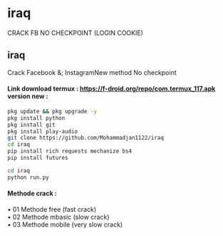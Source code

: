 # iraq
CRACK  FB NO CHECKPOINT  (LOGIN COOKIE)  
## iraq 
Crack Facebook &; InstagramNew method No checkpoint 
#### Link download termux : https://f-droid.org/repo/com.termux_117.apk   version new :
````bash
pkg update && pkg upgrade -y
pkg install python 
pkg install git
pkg install play-audio
git clone https://github.com/Mohammadjan1122/iraq
cd iraq
pip install rich requests mechanize bs4 
pip install futures
````

````bash
cd iraq
python run.py
````

#### Methode crack :
• 01 Methode free (fast crack) <br>
• 02 Methode mbasic (slow crack)<br>
• 03 Methode mobile (very slow crack)<br>

